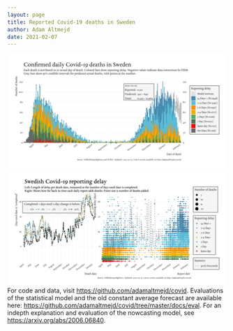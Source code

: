 ```yaml
---
layout: page
title: Reported Covid-19 deaths in Sweden
author: Adam Altmejd
date: 2021-02-07
---
```


![Graph of Swedish Covid-19 deaths with reporting delay.](deaths_lag_sweden_2021-02-07.png "Swedish Covid-19 deaths.")
![Graph of Swedish Covid-19 reporting delay in daily deaths.](lag_trend_sweden_2021-02-07.png "Trend in Swedish Covid-19 mortality reporting delay.")
For code and data, visit <https://github.com/adamaltmejd/covid>.
Evaluations of the statistical model and the old constant average forecast are available here: <https://github.com/adamaltmejd/covid/tree/master/docs/eval>.
For an indepth explanation and evaluation of the nowcasting model, see <https://arxiv.org/abs/2006.06840>.

